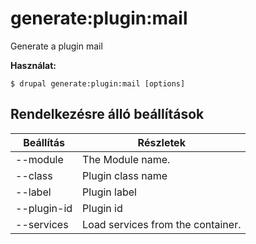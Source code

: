 # generate:plugin:mail
Generate a plugin mail

**Használat:**
```
$ drupal generate:plugin:mail [options]
```

## Rendelkezésre álló beállítások
Beállítás | Részletek
-------|-------------
--module | The Module name.
--class | Plugin class name
--label | Plugin label
--plugin-id | Plugin id
--services | Load services from the container.
